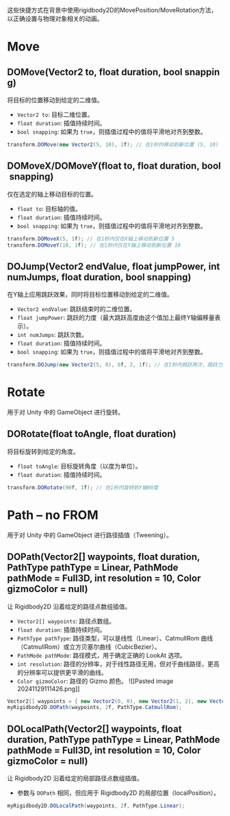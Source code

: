 这些快捷方式在背景中使用rigidbody2D的MovePosition/MoveRotation方法，以正确设置与物理对象相关的动画。

# Move
## DOMove(Vector2 to, float duration, bool snapping)
将目标的位置移动到给定的二维值。
- `Vector2 to`: 目标二维位置。
- `float duration`: 插值持续时间。
- `bool snapping`: 如果为 `true`，则插值过程中的值将平滑地对齐到整数。
```csharp
transform.DOMove(new Vector2(5, 10), 1f); // 在1秒内移动到新位置 (5, 10)
```

## DOMoveX/DOMoveY(float to, float duration, bool snapping)
仅在选定的轴上移动目标的位置。
- `float to`: 目标轴的值。
- `float duration`: 插值持续时间。
- `bool snapping`: 如果为 `true`，则插值过程中的值将平滑地对齐到整数。
```csharp
transform.DOMoveX(5, 1f); // 在1秒内仅在X轴上移动到新位置 5
transform.DOMoveY(10, 1f); // 在1秒内仅在Y轴上移动到新位置 10
```
## DOJump(Vector2 endValue, float jumpPower, int numJumps, float duration, bool snapping)
在Y轴上应用跳跃效果，同时将目标位置移动到给定的二维值。
- `Vector2 endValue`: 跳跃结束时的二维位置。
- `float jumpPower`: 跳跃的力度（最大跳跃高度由这个值加上最终Y轴偏移量表示）。
- `int numJumps`: 跳跃次数。
- `float duration`: 插值持续时间。
- `bool snapping`: 如果为 `true`，则插值过程中的值将平滑地对齐到整数。
```csharp
transform.DOJump(new Vector2(5, 0), 6f, 2, 1f); // 在1秒内跳跃两次，跳跃力度为6，结束位置为 (5, 0)
```

# Rotate
用于对 Unity 中的 GameObject 进行旋转。
## DORotate(float toAngle, float duration)
将目标旋转到给定的角度。
- `float toAngle`: 目标旋转角度（以度为单位）。
- `float duration`: 插值持续时间。
```csharp
transform.DORotate(90f, 1f); // 在1秒内旋转到Y轴90度
```

# Path – no FROM
用于对 Unity 中的 GameObject 进行路径插值（Tweening）。
## DOPath(Vector2[] waypoints, float duration, PathType pathType = Linear, PathMode pathMode = Full3D, int resolution = 10, Color gizmoColor = null)
让 Rigidbody2D 沿着给定的路径点数组插值。
- `Vector2[] waypoints`: 路径点数组。
- `float duration`: 插值持续时间。
- `PathType pathType`: 路径类型，可以是线性（Linear）、CatmullRom 曲线（CatmullRom）或立方贝塞尔曲线（CubicBezier）。
- `PathMode pathMode`: 路径模式，用于确定正确的 LookAt 选项。
- `int resolution`: 路径的分辨率，对于线性路径无用，但对于曲线路径，更高的分辨率可以提供更平滑的曲线。
- `Color gizmoColor`: 路径的 Gizmo 颜色。
![[Pasted image 20241129111426.png]]
```csharp
Vector2[] waypoints = { new Vector2(0, 0), new Vector2(1, 2), new Vector2(2, 0) };
myRigidbody2D.DOPath(waypoints, 2f, PathType.CatmullRom);
```


## DOLocalPath(Vector2[] waypoints, float duration, PathType pathType = Linear, PathMode pathMode = Full3D, int resolution = 10, Color gizmoColor = null)
让 Rigidbody2D 沿着给定的局部路径点数组插值。
- 参数与 `DOPath` 相同，但应用于 Rigidbody2D 的局部位置（localPosition）。
```csharp
myRigidbody2D.DOLocalPath(waypoints, 2f, PathType.Linear);
```